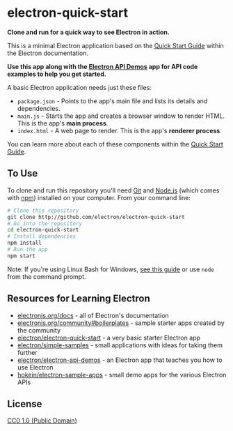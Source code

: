 # electron-quick-start

**Clone and run for a quick way to see Electron in action.**

This is a minimal Electron application based on the [Quick Start Guide](http://electronjs.org/docs/tutorial/quick-start) within the Electron documentation.

**Use this app along with the [Electron API Demos](http://electronjs.org/#get-started) app for API code examples to help you get started.**

A basic Electron application needs just these files:

- `package.json` - Points to the app's main file and lists its details and dependencies.
- `main.js` - Starts the app and creates a browser window to render HTML. This is the app's **main process**.
- `index.html` - A web page to render. This is the app's **renderer process**.

You can learn more about each of these components within the [Quick Start Guide](http://electronjs.org/docs/tutorial/quick-start).

## To Use

To clone and run this repository you'll need [Git](http://git-scm.com) and [Node.js](http://nodejs.org/en/download/) (which comes with [npm](http://npmjs.com)) installed on your computer. From your command line:

```bash
# Clone this repository
git clone http://github.com/electron/electron-quick-start
# Go into the repository
cd electron-quick-start
# Install dependencies
npm install
# Run the app
npm start
```

Note: If you're using Linux Bash for Windows, [see this guide](http://www.howtogeek.com/261575/how-to-run-graphical-linux-desktop-applications-from-windows-10s-bash-shell/) or use `node` from the command prompt.

## Resources for Learning Electron

- [electronjs.org/docs](http://electronjs.org/docs) - all of Electron's documentation
- [electronjs.org/community#boilerplates](http://electronjs.org/community#boilerplates) - sample starter apps created by the community
- [electron/electron-quick-start](http://github.com/electron/electron-quick-start) - a very basic starter Electron app
- [electron/simple-samples](http://github.com/electron/simple-samples) - small applications with ideas for taking them further
- [electron/electron-api-demos](http://github.com/electron/electron-api-demos) - an Electron app that teaches you how to use Electron
- [hokein/electron-sample-apps](http://github.com/hokein/electron-sample-apps) - small demo apps for the various Electron APIs

## License

[CC0 1.0 (Public Domain)](LICENSE.md)

